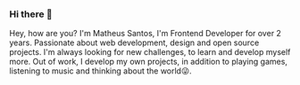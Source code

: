 ### Hi there 💭

Hey, how are you? I'm Matheus Santos, I'm Frontend Developer for over 2 years. Passionate about web development, design and open source projects. I'm always looking for new challenges, to learn and develop myself more. Out of work, I develop my own projects, in addition to playing games, listening to music and thinking about the world😜.
